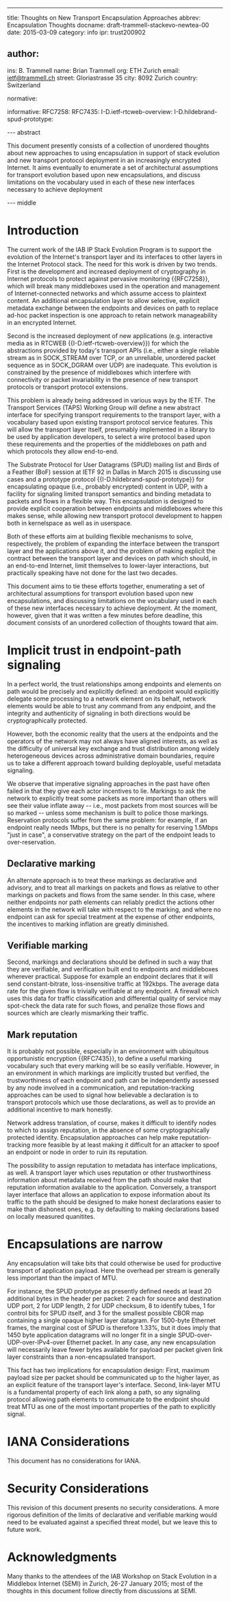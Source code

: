 ---
title: Thoughts on New Transport Encapsulation Approaches
abbrev: Encapsulation Thoughts
docname: draft-trammell-stackevo-newtea-00
date: 2015-03-09
category: info
ipr: trust200902

author:
 -
  ins: B. Trammell
  name: Brian Trammell
  org: ETH Zurich
  email: ietf@trammell.ch
  street: Gloriastrasse 35
  city: 8092 Zurich
  country: Switzerland

normative:

informative:
  RFC7258:
  RFC7435:
  I-D.ietf-rtcweb-overview:
  I-D.hildebrand-spud-prototype:


--- abstract

This document presently consists of a collection of unordered thoughts about new approaches to using encapsulation in support of  stack evolution and new transport protocol deployment in an increasingly encrypted Internet. It aims eventually to enumerate a set of architectural assumptions for transport evolution based upon new encapsulations, and discuss limitations on the vocabulary used in each of these new interfaces necessary to achieve deployment

--- middle

# Introduction

The current work of the IAB IP Stack Evolution Program is to support the evolution of the Internet's transport layer and its interfaces to other layers in the Internet Protocol stack. The need for this work is driven by two trends. First is the development and increased deployment of cryptography in Internet protocols to protect against pervasive monitoring {{RFC7258}}, which will break many middleboxes used in the operation and management of Internet-connected networks and which assume access to plaintext content. An additional encapsulation layer to allow selective, explicit metadata exchange between the endpoints and devices on path to replace ad-hoc packet inspection is one approach to retain network manageability in an encrypted Internet.

Second is the increased deployment of new applications (e.g. interactive media as in RTCWEB {{I-D.ietf-rtcweb-overview}}) for which the abstractions provided by today's transport APIs (i.e., either a single reliable stream as in SOCK_STREAM over TCP, or an unreliable, unordered packet sequence as in SOCK_DGRAM over UDP) are inadequate. This evolution is constrained by the presence of middleboxes which interfere with connectivity or packet invariability in the presence of new transport protocols or transport protocol extensions.

This problem is already being addressed in various ways by the IETF. The Transport Services (TAPS) Working Group will define a new abstract interface for specifying transport requirements to the transport layer, with a vocabulary based upon existing transport protocol service features. This will allow the transport layer itself, presumably implemented in a library to be used by application developers, to select a wire protocol based upon these requirements and the properties of the middleboxes on path and which protocols they allow end-to-end.

The Substrate Protocol for User Datagrams (SPUD) mailing list and Birds of a Feather (BoF) session at IETF 92 in Dallas in March 2015 is discussing use cases and a prototype protocol {{I-D.hildebrand-spud-prototype}} for encapsulating opaque (i.e., probably encrypted) content in UDP, with a facility for signaling limited transport semantics and binding metadata to packets and flows in a flexible way. This encapsulation is designed to provide explicit cooperation between endpoints and middleboxes where this makes sense, while allowing new transport protocol development to happen both in kernelspace as well as in userspace.

Both of these efforts aim at building flexible mechanisms to solve, respectively, the problem of expanding the interface between the transport layer and the applications above it, and the problem of making explicit the contract between the transport layer and devices on path which should, in an end-to-end Internet, limit themselves to lower-layer interactions, but practically speaking have not done for the last two decades.

This document aims to tie these efforts together, enumerating a set of architectural assumptions for transport evolution based upon new encapsulations, and discussing limitations on the vocabulary used in each of these new interfaces necessary to achieve deployment. At the moment, however, given that it was written a few minutes before deadline, this document consists of an unordered collection of thoughts toward that aim.

# Implicit trust in endpoint-path signaling

In a perfect world, the trust relationships among endpoints and elements on path would be precisely and explicitly defined: an endpoint would explicitly delegate some processing to a network element on its behalf, network elements would be able to trust any command from any endpoint, and the integrity and authenticity of signaling in both directions would be cryptographically protected.

However, both the economic reality that the users at the endpoints and the operators of the network may not always have aligned interests, as well as the difficulty of universal key exchange and trust distribution among widely heterogeneous devices across administrative domain boundaries, require us to take a different approach toward building deployable, useful metadata signaling.

We observe that imperative signaling approaches in the past have often failed in that they give each actor incentives to lie. Markings to ask the network to explicitly treat some packets as more important than others will see their value inflate away -- i.e., most packets from most sources will be so marked -- unless some mechanism is built to police those markings. Reservation protocols suffer from the same problem: for example, if an endpoint really needs 1Mbps, but there is no penalty for reserving 1.5Mbps "just in case", a conservative strategy on the part of the endpoint leads to over-reservation.

## Declarative marking

An alternate approach is to treat these markings as declarative and advisory, and to treat all markings on packets and flows as relative to other markings on packets and flows from the same sender. In this case, where neither endpoints nor path elements can reliably predict the actions other elements in the network will take with respect to the marking, and where no endpoint can ask for special treatment at the expense of other endpoints, the incentives to marking inflation are greatly diminished.

## Verifiable marking

Second, markings and declarations should be defined in such a way that they are verifiable, and verification built end to endpoints and middleboxes wherever practical. Suppose for example an endpoint declares that it will send constant-bitrate, loss-insensitive traffic at 192kbps. The average data rate for the given flow is trivially verifiable at any endpoint. A firewall which uses this data for traffic classification and differential quality of service may spot-check the data rate for such flows, and penalize those flows and sources which are clearly mismarking their traffic.

## Mark reputation

It is probably not possible, especially in an environment with ubiquitous opportunistic encryption {{RFC7435}}, to define a useful marking vocabulary such that every marking will be so easily verifiable. However, in an environment in which markings are implicitly trusted but verified, the trustworthiness of each endpoint and path can be independently assessed by any node involved in a communication, and reputation-tracking approaches can be used to signal how believable a declaration is to transport protocols which use those declarations, as well as to provide an additional incentive to mark honestly.

Network address translation, of course, makes it difficult to identify nodes to which to assign reputation, in the absence of some cryptographically protected identity. Encapsulation approaches can help make reputation-tracking more feasible by at least making it difficult for an attacker to spoof an endpoint or node in order to ruin its reputation.

The possibility to assign reputation to metadata has interface implications, as well. A transport layer which uses reputation or other trustworthiness information about metadata received from the path should make that reputation information available to the application. Conversely, a transport layer interface that allows an application to expose information about its traffic to the path should be designed to make honest declarations easier to make than dishonest ones, e.g. by defaulting to making declarations based on locally measured quanitites.

# Encapsulations are narrow

Any encapsulation will take bits that could otherwise be used for productive transport of application payload. Here the overhead per stream is generally less important than the impact of MTU.

For instance, the SPUD prototype as presently defined needs at least 20 additional bytes in the header per packet: 2 each for source and destination UDP port, 2 for UDP length, 2 for UDP checksum, 8 to identify tubes, 1 for control bits for SPUD itself, and 3 for the smallest possible CBOR map containing a single opaque higher layer datagram. For 1500-byte Ethernet frames, the marginal cost of SPUD is therefore 1.33%, but it does imply that 1450 byte application datagrams will no longer fit in a single SPUD-over-UDP-over-IPv4-over Ethernet packet. In any case, any new encapsulation will necessarily leave fewer bytes available for payload per packet given link layer constraints than a non-encapsulated transport.

This fact has two implications for encapsulation design: First, maximum payload size per packet should be communicated up to the higher layer, as an explicit feature of the transport layer's interface. Second, link-layer MTU is a fundamental property of each link along a path, so any signaling protocol allowing path elements to communicate to the endpoint should treat MTU as one of the most important properties of the path to explicitly signal.

# IANA Considerations

This document has no considerations for IANA.

# Security Considerations

This revision of this document presents no security considerations. A more rigorous definition of the limits of declarative and verifiable marking would need to be evaluated against a specified threat model, but we leave this to future work.

# Acknowledgments

Many thanks to the attendees of the IAB Workshop on Stack Evolution in a Middlebox Internet (SEMI) in Zurich, 26-27 January 2015; most of the thoughts in this document follow directly from discussions at SEMI.
